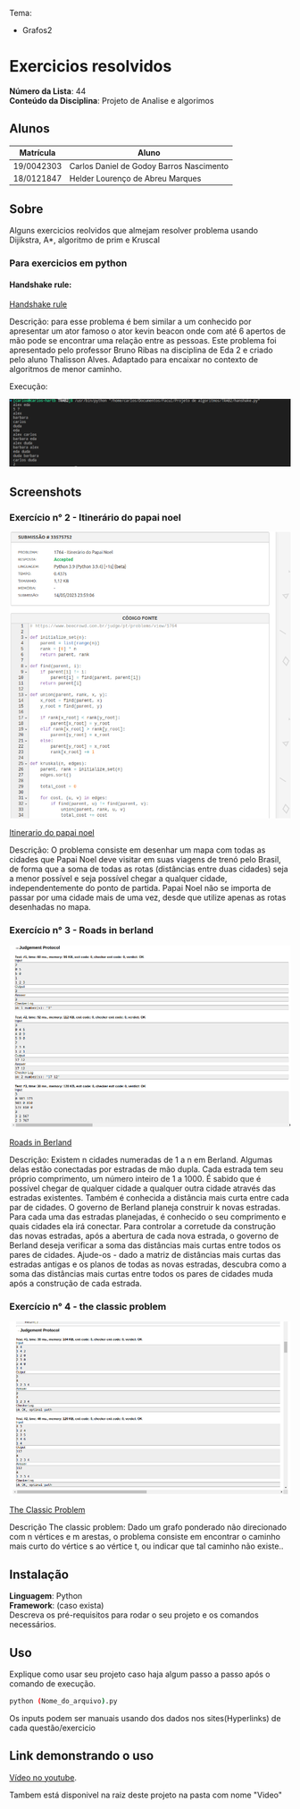 Tema:
 - Grafos2
 
# Exercicios resolvidos

**Número da Lista**: 44<br>
**Conteúdo da Disciplina**: Projeto de Analise e algorimos<br>

## Alunos
|Matrícula | Aluno |
| -- | -- |
| 19/0042303  |  Carlos Daniel de Godoy Barros Nascimento |
| 18/0121847  |  Helder Lourenço de Abreu Marques |

## Sobre 
Alguns exercicios reolvidos que almejam resolver problema usando Dijikstra, A*, algoritmo de prim e Kruscal

### Para exercicios em python

#### Handshake rule:

<a href="https://moj.naquadah.com.br/contests/bcr-EDA2-2022_1-trabalho/handshakes-rule" target=_blank>Handshake rule</a></h3>

<p>Descrição: para esse problema é bem similar a um conhecido por apresentar um ator famoso o ator kevin beacon onde com até 6 apertos de mão pode se encontrar uma relação entre as pessoas. Este problema foi apresentado pelo professor Bruno Ribas na disciplina de Eda 2 e criado pelo aluno Thalisson Alves. Adaptado para encaixar no contexto de algoritmos de menor caminho.<p>

<p>Execução:<p>



![Handshake Rule](/Imagens/handshake.png)

## Screenshots

### Exercício n° 2 - Itinerário do papai noel
![Evidência Itinerário do papai noel](/Imagens/itinerario_papai_noel.png)

<a href="https://www.beecrowd.com.br/judge/pt/problems/view/1764" target=_blank>Itinerario do papai noel</a></h3>

<p>Descrição: O problema consiste em desenhar um mapa com todas as cidades que Papai Noel deve visitar em suas viagens de trenó pelo Brasil, de forma que a soma de todas as rotas (distâncias entre duas cidades) seja a menor possível e seja possível chegar a qualquer cidade, independentemente do ponto de partida. Papai Noel não se importa de passar por uma cidade mais de uma vez, desde que utilize apenas as rotas desenhadas no mapa.<p>

### Exercício n° 3 - Roads in berland
![Evidência Roads in Berland](/Imagens/roads_in_berland.png)

<a href="https://codeforces.com/problemset/problem/25/C" target=_blank>Roads in Berland</a></h3>

<p>Descrição:
Existem n cidades numeradas de 1 a n em Berland. Algumas delas estão conectadas por estradas de mão dupla. Cada estrada tem seu próprio comprimento, um número inteiro de 1 a 1000. É sabido que é possível chegar de qualquer cidade a qualquer outra cidade através das estradas existentes. Também é conhecida a distância mais curta entre cada par de cidades. O governo de Berland planeja construir k novas estradas. Para cada uma das estradas planejadas, é conhecido o seu comprimento e quais cidades ela irá conectar. Para controlar a corretude da construção das novas estradas, após a abertura de cada nova estrada, o governo de Berland deseja verificar a soma das distâncias mais curtas entre todos os pares de cidades. Ajude-os - dado a matriz de distâncias mais curtas das estradas antigas e os planos de todas as novas estradas, descubra como a soma das distâncias mais curtas entre todos os pares de cidades muda após a construção de cada estrada.<p>

### Exercício n° 4 - the classic problem
![The classic problem](/Imagens/the_classic_problem.png)

<a href="https://codeforces.com/contest/464/problem/E" target=_blank>The Classic Problem</a></h3>

<p>Descrição The classic problem:
Dado um grafo ponderado não direcionado com n vértices e m arestas, o problema consiste em encontrar o caminho mais curto do vértice s ao vértice t, ou indicar que tal caminho não existe..<p>

## Instalação 
**Linguagem**: Python<br>
**Framework**: (caso exista)<br>
Descreva os pré-requisitos para rodar o seu projeto e os comandos necessários.

## Uso 
Explique como usar seu projeto caso haja algum passo a passo após o comando de execução.

```bash 
python (Nome_do_arquivo).py
```

Os inputs podem ser manuais usando dos dados nos sites(Hyperlinks) de cada questão/exercicio

## Link demonstrando o uso 
[Vídeo no youtube](https://youtu.be/ygQ-DK0Ql_0).

Tambem está disponivel na raiz deste projeto na pasta com nome "Video"




